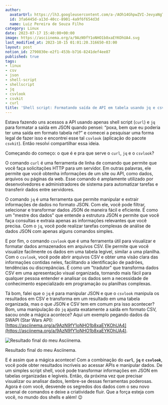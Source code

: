 ```yaml
---
author:
  avatarUrl: https://lh3.googleusercontent.com/a-/AOh14GhpwZVI-JevyaNgTdlrOT6YN20cI6V9Kxtq38Ij8AQ=s100
  id: 3fa6445d-a13d-40cc-8901-4a9f6f654d3d
  name: Luiz Pereira de Souza Filho
category: Linux
date: 2023-07-17 15:40:00+00:00
image: https://asciinema.org/a/9AzN9fY1oNHO1b8xaEYKOhUA4.svg
last_modified_at: 2023-10-15 01:01:20.316650-03:00
layout: post
notion_id: 2790830e-e2f1-453b-b716-8241def4ee87
published: true
tags:
- linux
- csv
- json
- shell-script
- shellscript
- jq
- csvlook
- csvkit
- curl
title: 'Shell script: Formatando saída de API em tabela usando jq e csvlook'
---
```


Estava fazendo uns acessos a API usando apenas shell script (`curl`) e `jq` para formatar a saída em JSON quando pensei: “poxa, bem que eu poderia ter uma saída em formato tabela né?” e comecei a pesquisar uma forma legal de fazer isso e encontrei esse tal `csvlook` (aplicação do pacote `csvkit`). Então resolvi compartilhar essa ideia.

Começando do começo: o que é e pra que serve o `curl`, `jq` e o `csvlook`?

O comando `curl` é uma ferramenta de linha de comando que permite que você faça solicitações HTTP para um servidor. Em outras palavras, ele permite que você obtenha informações de um site ou API, como dados, arquivos ou páginas da web. Esse comando é amplamente utilizado por desenvolvedores e administradores de sistema para automatizar tarefas e transferir dados entre servidores.

O comando `jq` é uma ferramenta que permite manipular e extrair informações de dados no formato JSON. Com ele, você pode filtrar, selecionar e transformar dados JSON de maneira fácil e eficiente. É como um "mestre dos dados" que entende a estrutura JSON e permite que você faça consultas e extraia apenas as informações relevantes que você precisa. Com o `jq`, você pode realizar tarefas complexas de análise de dados JSON com apenas alguns comandos simples.

E por fim, o comando `csvlook` que é uma ferramenta útil para visualizar e formatar dados armazenados em arquivos CSV. Ele permite que você visualize facilmente os dados em uma tabela legível, similar a uma planilha. Com o `csvlook`, você pode abrir arquivos CSV e obter uma visão clara das informações contidas neles, facilitando a identificação de padrões, tendências ou discrepâncias. É como um "tradutor" que transforma dados CSV em uma apresentação visual organizada, tornando mais fácil para qualquer pessoa entender e analisar os dados sem a necessidade de conhecimento especializado em programação ou planilhas complexas.

Tá bom, falei que o `jq` é para manipular JSON e que o `csvlook` manipula os resultados em CSV e transforma em um resultado em uma tabela organizada, mas o que JSON e CSV tem em comum pra isso acontecer? Bom, uma manipulação do `jq` ajusta exatamente a saída em formato CSV, sacou onde a mágica acontece? Aqui um exemplo pegando dados da SWAPI (Star Wars API): [https://asciinema.org/a/9AzN9fY1oNHO1b8xaEYKOhUA4](https://asciinema.org/a/9AzN9fY1oNHO1b8xaEYKOhUA4).

![Resultado final do meu Asciinema.](https://asciinema.org/a/9AzN9fY1oNHO1b8xaEYKOhUA4.svg)

Resultado final do meu Asciinema.

E é assim que a mágica acontece! Com a combinação do **`curl`**, **`jq`** e **`csvlook`**, você pode obter resultados incríveis ao acessar APIs e manipular dados. De um simples script shell, você pode transformar informações em JSON em tabelas organizadas e legíveis. Então, da próxima vez que precisar visualizar ou analisar dados, lembre-se dessas ferramentas poderosas. Agora é com você, desvende os segredos dos dados com o seu novo arsenal de comandos e deixe a criatividade fluir. Que a força esteja com você, no mundo dos shells e além! 😉
